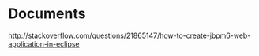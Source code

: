 # Documents

http://stackoverflow.com/questions/21865147/how-to-create-jbpm6-web-application-in-eclipse
